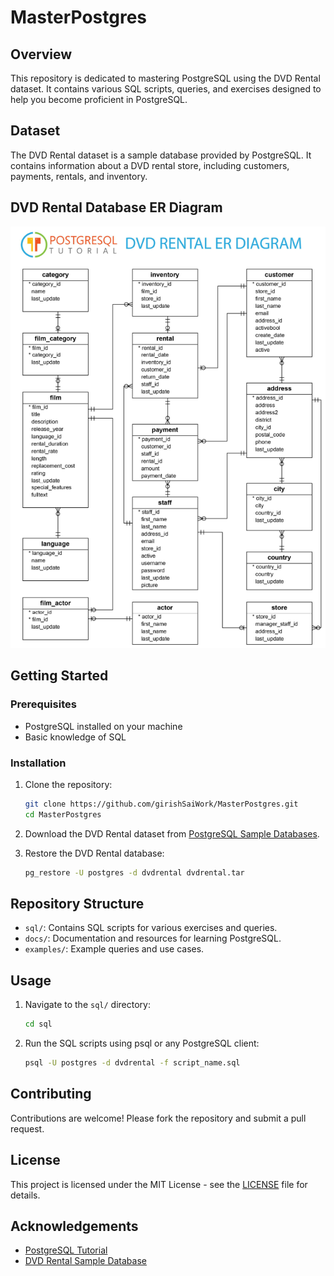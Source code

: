 # MasterPostgres

## Overview
This repository is dedicated to mastering PostgreSQL using the DVD Rental dataset. It contains various SQL scripts, queries, and exercises designed to help you become proficient in PostgreSQL.

## Dataset
The DVD Rental dataset is a sample database provided by PostgreSQL. It contains information about a DVD rental store, including customers, payments, rentals, and inventory.

## DVD Rental Database ER Diagram

![alt text](image.png)

## Getting Started

### Prerequisites
- PostgreSQL installed on your machine
- Basic knowledge of SQL

### Installation
1. Clone the repository:
    ```sh
    git clone https://github.com/girishSaiWork/MasterPostgres.git
    cd MasterPostgres
    ```
2. Download the DVD Rental dataset from [PostgreSQL Sample Databases](https://www.postgresqltutorial.com/postgresql-sample-database/).

3. Restore the DVD Rental database:
    ```sh
    pg_restore -U postgres -d dvdrental dvdrental.tar
    ```

## Repository Structure
- `sql/`: Contains SQL scripts for various exercises and queries.
- `docs/`: Documentation and resources for learning PostgreSQL.
- `examples/`: Example queries and use cases.

## Usage
1. Navigate to the `sql/` directory:
    ```sh
    cd sql
    ```
2. Run the SQL scripts using psql or any PostgreSQL client:
    ```sh
    psql -U postgres -d dvdrental -f script_name.sql
    ```

## Contributing
Contributions are welcome! Please fork the repository and submit a pull request.

## License
This project is licensed under the MIT License - see the [LICENSE](LICENSE) file for details.

## Acknowledgements
- [PostgreSQL Tutorial](https://www.postgresqltutorial.com/)
- [DVD Rental Sample Database](https://www.postgresqltutorial.com/postgresql-sample-database/)